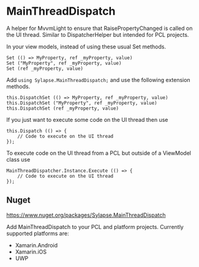 # MainThreadDispatch

A helper for MvvmLight to ensure that RaisePropertyChanged is called on the UI thread. Similar to DispatcherHelper but intended for PCL projects.

In your view models, instead of using these usual Set methods.

```
Set (() => MyProperty, ref _myProperty, value)
Set ("MyProperty", ref _myProperty, value)
Set (ref _myProperty, value)
```

Add `using Sylapse.MainThreadDispatch;` and use the following extension methods.

```
this.DispatchSet (() => MyProperty, ref _myProperty, value)
this.DispatchSet ("MyProperty", ref _myProperty, value)
this.DispatchSet (ref _myProperty, value)
```

If you just want to execute some code on the UI thread then use

```
this.Dispatch (() => {
    // Code to execute on the UI thread
});
```

To execute code on the UI thread from a PCL but outside of a ViewModel class use

```
MainThreadDispatcher.Instance.Execute (() => {
    // Code to execute on the UI thread
});
```

## Nuget

https://www.nuget.org/packages/Sylapse.MainThreadDispatch

Add MainThreadDispatch to your PCL and platform projects. Currently supported platforms are:

- Xamarin.Android
- Xamarin.iOS
- UWP
